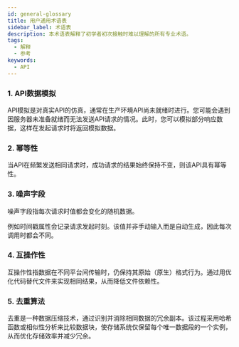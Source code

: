 ```yaml
---
id: general-glossary
title: 用户通用术语表
sidebar_label: 术语表
description: 本术语表解释了初学者初次接触时难以理解的所有专业术语。
tags:
  - 解释
  - 参考
keywords:
  - API
---
```


### 1. **API数据模拟**

API模拟是对真实API的仿真，通常在生产环境API尚未就绪时进行。您可能会遇到因服务器未准备就绪而无法发送API请求的情况。此时，您可以模拟部分响应数据，这样在发起请求时将返回模拟数据。

### 2. **幂等性**

当API在频繁发送相同请求时，成功请求的结果始终保持不变，则该API具有幂等性。

### 3. **噪声字段**

噪声字段指每次请求时值都会变化的随机数据。

例如时间戳属性会记录请求发起时刻。该值并非手动输入而是自动生成，因此每次调用时都会不同。

### 4. **互操作性**

互操作性指数据在不同平台间传输时，仍保持其原始（原生）格式行为。通过用优化代码替代文件来实现相同结果，从而降低文件依赖性。

### 5. **去重算法**

去重是一种数据压缩技术，通过识别并消除相同数据的冗余副本。该过程采用哈希函数或相似性分析来比较数据块，使存储系统仅保留每个唯一数据段的一个实例，从而优化存储效率并减少冗余。